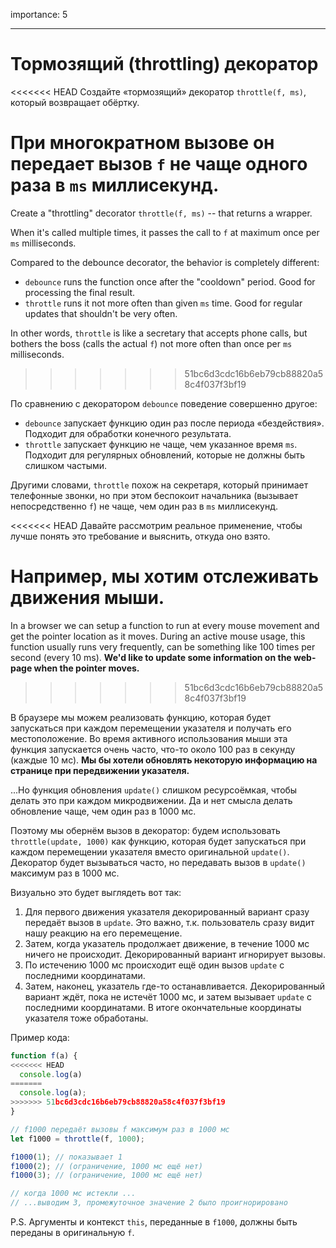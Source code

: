 importance: 5

---

# Тормозящий (throttling) декоратор

<<<<<<< HEAD
Создайте «тормозящий» декоратор `throttle(f, ms)`, который возвращает обёртку.

При многократном вызове он передает вызов `f` не чаще одного раза в `ms` миллисекунд.
=======
Create a "throttling" decorator `throttle(f, ms)` -- that returns a wrapper.

When it's called multiple times, it passes the call to `f` at maximum once per `ms` milliseconds.

Compared to the debounce decorator, the behavior is completely different:
- `debounce` runs the function once after the "cooldown" period. Good for processing the final result.
- `throttle` runs it not more often than given `ms` time. Good for regular updates that shouldn't be very often.

In other words, `throttle` is like a secretary that accepts phone calls, but bothers the boss (calls the actual `f`) not more often than once per `ms` milliseconds.
>>>>>>> 51bc6d3cdc16b6eb79cb88820a58c4f037f3bf19

По сравнению с декоратором `debounce` поведение совершенно другое:
- `debounce` запускает функцию один раз после периода «бездействия». Подходит для обработки конечного результата.
- `throttle` запускает функцию не чаще, чем указанное время `ms`. Подходит для регулярных обновлений, которые не должны быть слишком частыми.

Другими словами, `throttle` похож на секретаря, который принимает телефонные звонки, но при этом беспокоит начальника (вызывает непосредственно `f`) не чаще, чем один раз в `ms` миллисекунд.

<<<<<<< HEAD
Давайте рассмотрим реальное применение, чтобы лучше понять это требование и выяснить, откуда оно взято.

**Например, мы хотим отслеживать движения мыши.**
=======
In a browser we can setup a function to run at every mouse movement and get the pointer location as it moves. During an active mouse usage, this function usually runs very frequently, can be something like 100 times per second (every 10 ms).
**We'd like to update some information on the web-page when the pointer moves.**
>>>>>>> 51bc6d3cdc16b6eb79cb88820a58c4f037f3bf19

В браузере мы можем реализовать функцию, которая будет запускаться при каждом перемещении указателя и получать его местоположение. Во время активного использования мыши эта функция запускается очень часто, что-то около 100 раз в секунду (каждые 10 мс). **Мы бы хотели обновлять некоторую информацию на странице при передвижении указателя.**

...Но функция обновления `update()` слишком ресурсоёмкая, чтобы делать это при каждом микродвижении. Да и нет смысла делать обновление чаще, чем один раз в 1000 мс.

Поэтому мы обернём вызов в декоратор: будем использовать `throttle(update, 1000)` как функцию, которая будет запускаться при каждом перемещении указателя вместо оригинальной `update()`. Декоратор будет вызываться часто, но передавать вызов в `update()` максимум раз в 1000 мс.

Визуально это будет выглядеть вот так:

1. Для первого движения указателя декорированный вариант сразу передаёт вызов в `update`. Это важно, т.к. пользователь сразу видит нашу реакцию на его перемещение.
2. Затем, когда указатель продолжает движение, в течение 1000 мс ничего не происходит. Декорированный вариант игнорирует вызовы.
3. По истечению 1000 мс происходит ещё один вызов `update` с последними координатами.
4. Затем, наконец, указатель где-то останавливается. Декорированный вариант ждёт, пока не истечёт 1000 мс, и затем вызывает `update` с последними координатами. В итоге окончательные координаты указателя тоже обработаны.

Пример кода:

```js
function f(a) {
<<<<<<< HEAD
  console.log(a)
=======
  console.log(a);
>>>>>>> 51bc6d3cdc16b6eb79cb88820a58c4f037f3bf19
}

// f1000 передаёт вызовы f максимум раз в 1000 мс
let f1000 = throttle(f, 1000);

f1000(1); // показывает 1
f1000(2); // (ограничение, 1000 мс ещё нет)
f1000(3); // (ограничение, 1000 мс ещё нет)

// когда 1000 мс истекли ...
// ...выводим 3, промежуточное значение 2 было проигнорировано
```

P.S. Аргументы и контекст `this`, переданные в `f1000`, должны быть переданы в оригинальную `f`.
